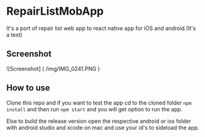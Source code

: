 # RepairListMobApp
It's a port of repair list web app to react native app for iOS and android.(It's a test)

## Screenshot

![Screenshot] ( /img/IMG_0241.PNG )

## How to use 

Clone this repo and if you want to test the app cd to the cloned folder `npm install` and then run `npm start` and you will get option to run the app.

Else to build the release version open the respective android or ios folder with android studio and xcode on mac and use your id's to sideload the app.
